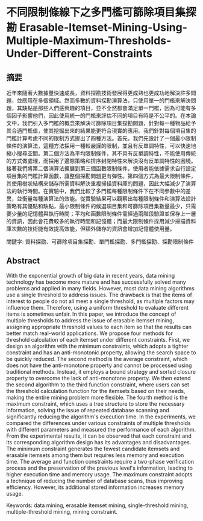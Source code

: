 # 不同限制條線下之多門檻可篩除項目集探勘   Erasable-Itemset-Mining-Using-Multiple-Maximum-Thresholds-Under-Different-Constraints

## 摘要  
  近年來隨著大數據量快速成長，資料探勘技術發展得更成熟也更成功地解決許多問題，並應用在多個領域。然而多數的資料探勘演算法，只使用單一的門檻來解決問題，其缺點是那些人們感興趣的項目，並不全然都會滿足單一門檻，因為可能有多個因子影響他們，因此使用統一的門檻來評估不同的項目有時是不公平的。在本論文中，我們引入多門檻的概念來解決可篩除項目集探勘問題，針對每一種物品給予其合適門檻值，使其挖掘出來的結果能更符合現實的應用。我們針對每個項目集的門檻計算考慮不同的限制方式提出了四種方法。首先，我們先設計了一個最小限制條件的演算法，這種方法採用一種較嚴謹的限制，並且有反單調特性，可以快速地縮小搜尋空間。第二個方法為平均限制條件，其不具有反單調特性，不能使用傳統的方式做處理，而採用了邊際策略和排序封閉特性來解決沒有反單調特性的困境。接著我們將第二個演算法擴展到第三個函數限制條件，使用者能依據需求自行設定項目集的門檻計算函數，讓整個探勘問題更有彈性。第四個方式為最大限制條件，其使用樹狀結構來儲存所需資料解決重複掃描資料庫的問題，因此大幅減少了演算法的執行時間。在實驗中，我們比較了多門檻每種限制條件下在不同參數中的差異，並衡量每種演算法的效能。從實驗結果可以觀察出每種限制條件和演算法設計策略有其優點和缺點，最小限制條件的候選項目集和可篩除項目集數量最少，只需要少量的記憶體與執行時間；平均和函數限制條件需經過兩階段驗證並保存上一層的資訊，因此會花費較多的執行時間和記憶體；而最大限制條件採用減少掃描資料庫次數的技術能有效提高效能，但額外儲存的資訊會增加記憶體使用量。  
  
關鍵字: 資料探勘、可篩除項目集探勘、單門檻探勘、多門檻探勘、探勘限制條件  

## Abstract  
  With the exponential growth of big data in recent years, data mining technology has become more mature and has successfully solved many problems and applied in many fields. However, most data mining algorithms use a single threshold to address issues. The drawback is that the items of interest to people do not all meet a single threshold, as multiple factors may influence them. Therefore, using a uniform threshold to evaluate different items is sometimes unfair. In this paper, we introduce the concept of multiple thresholds to address the issue of erasable itemset mining, assigning appropriate threshold values to each item so that the results can better match real-world applications. We propose four methods for threshold calculation of each itemset under different constraints. First, we design an algorithm with the minimum constraints, which adopts a tighter constraint and has an anti-monotonic property, allowing the search space to be quickly reduced. The second method is the average constraint, which does not have the anti-monotone property and cannot be processed using traditional methods. Instead, it employs a bound strategy and sorted closure property to overcome the lack of anti-monotone property. We then extend the second algorithm to the third function constraint, where users can set the threshold calculation function for the itemsets based on their needs, making the entire mining problem more flexible. The fourth method is the maximum constraint, which uses a tree structure to store the necessary information, solving the issue of repeated database scanning and significantly reducing the algorithm's execution time. In the experiments, we compared the differences under various constraints of multiple thresholds with different parameters and measured the performance of each algorithm. From the experimental results, it can be observed that each constraint and its corresponding algorithm design has its advantages and disadvantages. The minimum constraint generates the fewest candidate itemsets and erasable itemsets among them but requires less memory and execution time. The average and function constraints require a two-phase verification process and the preservation of the previous level's information, leading to higher execution time and memory usage. The maximum constraint adopts a technique of reducing the number of database scans, thus improving efficiency. However, its additional stored information increases memory usage.  
  
Keywords: data mining, erasable itemset mining, single-threshold mining, multiple-threshold mining, mining constraint.  

